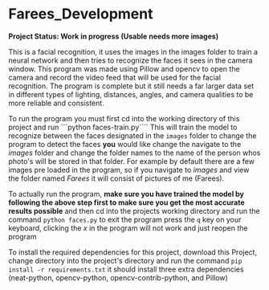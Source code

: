 # Farees_Development

**Project Status: Work in progress (Usable needs more images)**

This is a facial recognition, it uses the images in the images folder to train a neural network and then tries to recognize the faces it sees in the camera window. This program was made using Pillow and opencv to open the camera and record the video feed that will be used for the facial recognition. The program is complete but it still needs a far larger data set in different types of lighting, distances, angles, and camera qualities to be more reliable and consistent.

To run the program you must first cd into the working directory of this project and run ```python faces-train.py````
This will train the model to recognize between the faces designated in the `images` folder to change the program to detect the faces **you** would like change the navigate to the *images* folder and change the folder names to the name of the person whos photo's will be stored in that folder. For example by default there are a few images pre loaded in the program, so if you navigate to *images* and view the folder named *Farees* it will consist of pictures of me (Farees).

To actually run the program, **make sure you have trained the model by following the above step first to make sure you get the most accurate results possible** and then cd into the projects working directory and run the command ```python faces.py``` to exit the program press the `q` key on your keyboard, clicking the *x* in the program will not work and just reopen the program

To install the required dependencies for this project, download this Project, change directory into the project's directory and run the command ```pip install -r requirements.txt``` it should install three extra dependencies (neat-python, opencv-python, opencv-contrib-python, and Pillow)
